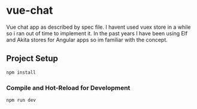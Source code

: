 # vue-chat

Vue chat app as described by spec file. I havent used vuex store in a while so i ran out of time to implement it.
In the past years I have been using Elf and Akita stores for Angular apps so im familiar with the concept.

## Project Setup

```sh
npm install
```

### Compile and Hot-Reload for Development

```sh
npm run dev
```
